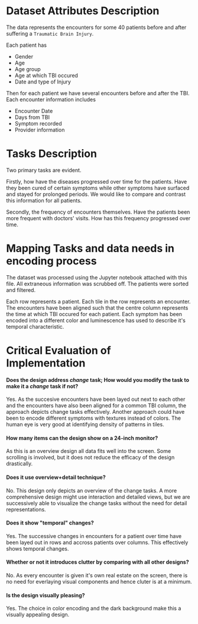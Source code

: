 # Dataset Attributes Description

The data represents the encounters for some 40 patients before and after suffering a `Traumatic Brain Injury`. 

Each patient has 
* Gender
* Age
* Age group
* Age at which TBI occured
* Date and type of Injury

Then for each patient we have several encounters before and after the TBI. Each encounter information includes
* Encounter Date
* Days from TBI
* Symptom recorded
* Provider information

# Tasks Description

Two primary tasks are evident. 

Firstly, how have the diseases progressed over time for the patients. Have they been cured of certain symptoms while other symptoms have surfaced and stayed for prolonged periods. We would like to compare and contrast this information for all patients.

Secondly, the frequency of encounters themselves. Have the patients been more frequent with doctors' visits. How has this frequency progressed over time.


# Mapping Tasks and data needs in encoding process

The dataset was processed using the Jupyter notebook attached with this file. All extraneous information was scrubbed off. The patients were sorted and filtered. 

Each row represents a patient. Each tile in the row represents an encounter.
The encounters have been aligned such that the centre column represents the time at which TBI occured for each patient. 
Each symptom has been encoded into a different color and luminescence has used to describe it's temporal characteristic.


# Critical Evaluation of Implementation

#### Does the design address *change* task; How would you modify the task to make it a *change* task if not?

Yes. As the succesive encounters have been layed out next to each other and the encounters have also been aligned for a common TBI column, the approach depicts change tasks effectively. 
Another approach could have been to encode different symptoms with textures instead of colors. The human eye is very good at identifying density of patterns in tiles.

#### How many items can the design show on a 24-inch monitor?

As this is an overview design all data fits well into the screen. Some scrolling is involved, but it does not reduce the efficacy of the design drastically.

#### Does it use overview+detail technique?

No. This design only depicts an overview of the change tasks. A more comprehensive design might use interaction and detailed views, but we are successively able to visualize the change tasks without the need for detail representations.

#### Does it show "temporal" changes?

Yes. The successive changes in encounters for a patient over time have been layed out in rows and accross patients over columns. This effectively shows temporal changes.

#### Whether or not it introduces clutter by comparing with all other designs?

No. As every encounter is given it's own real estate on the screen, there is no need for everlaying visual components and hence cluter is at a minimum.

#### Is the design visually pleasing?

Yes. The choice in color encoding and the dark background make this a visually appealing design.